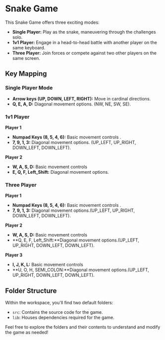 # Snake Game

This Snake Game offers three exciting modes:

- **Single Player:** Play as the snake, maneuvering through the challenges solo.
- **1v1 Player:** Engage in a head-to-head battle with another player on the same keyboard.
- **Three Player:** Join forces or compete against two other players on the same screen.

## Key Mapping

### Single Player Mode
- **Arrow keys (UP, DOWN, LEFT, RIGHT):** Move in cardinal directions.
- **Q, E, A, D:**                          Diagonal movement options. (NW, NE, SW, SE).

### 1v1 Player
**Player 1**
- **Numpad Keys (8, 5, 4, 6):** Basic movement controls .
- **7, 9, 1, 3:**       Diagonal movement options.  (UP_LEFT, UP_RIGHT, DOWN_LEFT, DOWN_LEFT).

**Player 2**
- **W, A, S, D:**          Basic movement controls
- **E, Q, F, Left_Shift:** Diagonal movement options. 


### Three Player
**Player 1**
- **Numpad Keys (8, 5, 4, 6):** Basic movement controls .
- **7, 9, 1, 3:**         Diagonal movement options.(UP_LEFT, UP_RIGHT, DOWN_LEFT, DOWN_LEFT).

**Player 2**
- **W, A, S, D:**          Basic movement controls
- **Q, E, F, Left_Shift:**Diagonal movement options.(UP_LEFT, UP_RIGHT, DOWN_LEFT, DOWN_LEFT). 

**Player 3**
- **I, J, K, L:**          Basic movement controls
- **U, O, H, SEMI_COLON:**Diagonal movement options.(UP_LEFT, UP_RIGHT, DOWN_LEFT, DOWN_LEFT). 



## Folder Structure

Within the workspace, you'll find two default folders:

- `src`: Contains the source code for the game.
- `lib`: Houses dependencies required for the game.

Feel free to explore the folders and their contents to understand and modify the game as needed!
